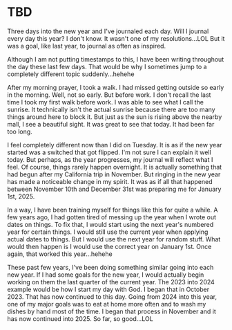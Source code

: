 # TBD

Three days into the new year and I've journaled each day. Will I journal every day this year? I don't know. It wasn't one of my resolutions...LOL But it was a goal, like last year, to journal as often as inspired.

Although I am not putting timestamps to this, I have been writing throughout the day these last few days. That would be why I sometimes jump to a completely different topic suddenly...hehehe

After my morning prayer, I took a walk. I had missed getting outside so early in the morning. Well, not so early. But before work. I don't recall the last time I took my first walk before work. I was able to see what I call the sunrise. It technically isn't the actual sunrise because there are too many things around here to block it. But just as the sun is rising above the nearby mall, I see a beautiful sight. It was great to see that today. It had been far too long.

I feel completely different now than I did on Tuesday. It is as if the new year started was a switched that got flipped. I'm not sure I can explain it well today. But perhaps, as the year progresses, my journal will reflect what I feel. Of course, things rarely happen overnight. It is actually something that had begun after my California trip in November. But ringing in the new year has made a noticeable change in my spirit. It was as if all that happened between November 10th and December 31st was preparing me for January 1st, 2025.

In a way, I have been training myself for things like this for quite a while. A few years ago, I had gotten tired of messing up the year when I wrote out dates on things. To fix that, I would start using the next year's numbered year for certain things. I would still use the current year when applying actual dates to things. But I would use the next year for random stuff. What would then happen is I would use the correct year on January 1st. Once again, that worked this year...hehehe

These past few years, I've been doing something similar going into each new year. If I had some goals for the new year, I would actually begin working on them the last quarter of the current year. The 2023 into 2024 example would be how I start my day with God. I began that in October 2023. That has now continued to this day. Going from 2024 into this year, one of my major goals was to eat at home more often and to wash my dishes by hand most of the time. I began that process in November and it has now continued into 2025. So far, so good...LOL

